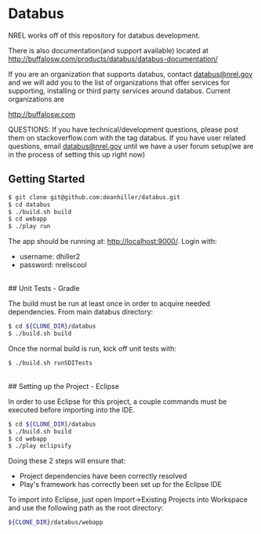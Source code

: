 # Databus

NREL works off of this repository for databus development.  

There is also documentation(and support available) located at http://buffalosw.com/products/databus/databus-documentation/

If you are an organization that supports databus, contact databus@nrel.gov and we will add you to the list of organizations that offer services for supporting, installing or third party services around databus.  Current organizations are

http://buffalosw.com

QUESTIONS: If you have technical/development questions, please post them on stackoverflow.com with the tag databus.  If you have user related questions, email databus@nrel.gov until we have a user forum setup(we are in the process of setting this up right now)

## Getting Started

```sh
$ git clone git@github.com:deanhiller/databus.git
$ cd databus
$ ./build.sh build
$ cd webapp
$ ./play run
```

The app should be running at: [http://localhost:9000/](http://localhost:9000/). Login with:
* username: dhiller2
* password: nreliscool   

<br>
## Unit Tests - Gradle

The build must be run at least once in order to acquire needed dependencies.  From main databus directory:
```sh
$ cd ${CLONE_DIR}/databus
$ ./build.sh build
```
Once the normal build is run, kick off unit tests with:
```sh
$ ./build.sh runSDITests
```

<br>
## Setting up the Project - Eclipse

In order to use Eclipse for this project, a couple commands must be executed before importing into the IDE.
```sh
$ cd ${CLONE_DIR}/databus
$ ./build.sh build
$ cd webapp
$ ./play eclipsify
```

Doing these 2 steps will ensure that:
- Project dependencies have been correctly resolved
- Play's framework has correctly been set up for the Eclipse IDE

To import into Eclipse, just open Import->Existing Projects into Workspace and use the following path as the root directory:
```sh
${CLONE_DIR}/databus/webapp
```

